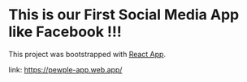 # This is our First Social Media App like Facebook !!!

This project was bootstrapped with [React App](https://github.com/facebook/create-react-app).

link: https://pewple-app.web.app/



